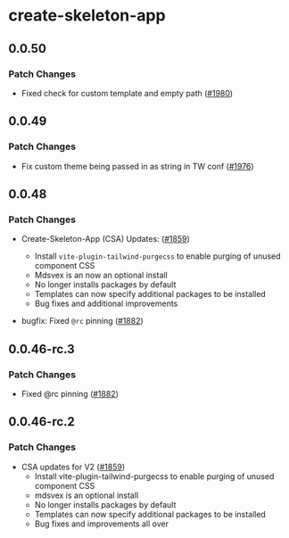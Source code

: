 # create-skeleton-app

## 0.0.50

### Patch Changes

- Fixed check for custom template and empty path ([#1980](https://github.com/skeletonlabs/skeleton/pull/1980))

## 0.0.49

### Patch Changes

- Fix custom theme being passed in as string in TW conf ([#1976](https://github.com/skeletonlabs/skeleton/pull/1976))

## 0.0.48

### Patch Changes

- Create-Skeleton-App (CSA) Updates: ([#1859](https://github.com/skeletonlabs/skeleton/pull/1859))

  - Install `vite-plugin-tailwind-purgecss` to enable purging of unused component CSS
  - Mdsvex is an now an optional install
  - No longer installs packages by default
  - Templates can now specify additional packages to be installed
  - Bug fixes and additional improvements

- bugfix: Fixed `@rc` pinning ([#1882](https://github.com/skeletonlabs/skeleton/pull/1882))

## 0.0.46-rc.3

### Patch Changes

- Fixed @rc pinning ([#1882](https://github.com/skeletonlabs/skeleton/pull/1882))

## 0.0.46-rc.2

### Patch Changes

- CSA updates for V2 ([#1859](https://github.com/skeletonlabs/skeleton/pull/1859))
  - Install vite-plugin-tailwind-purgecss to enable purging of unused component CSS
  - mdsvex is an optional install
  - No longer installs packages by default
  - Templates can now specify additional packages to be installed
  - Bug fixes and improvements all over
